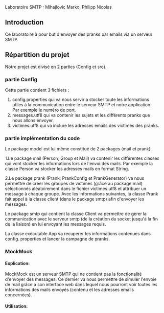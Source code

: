 Laboratoire SMTP : Mihajlovic Marko, Philipp Nicolas

## Introduction

Ce laboratoire à pour but d'envoyer des pranks par emails via un serveur SMTP.

## Répartition du projet

Notre projet est divisé en 2 parties (Config et src).

### partie Config
Cette partie contient 3 fichiers :
1. config.properties qui va nous servir a stocker toute les informations 
   utiles à la communication entre le serveur SMTP et notre application. Par 
   exemple le numéro de port.
2. messages.utf8 qui va contenir les sujets et les différents pranks que 
   nous allons envoyer.
3. victimes.utf8 qui va inclure les adresses emails des victimes des pranks.

### partie implémentation du code

Le package model est lui même constitué de 2 packages (mail et prank).

1.Le package mail (Person, Group et Mail) va contenir les différentes classes 
qui vont stocker les informations lors de l'envoi des mails. Par exemple la 
classe Person va stocker les adresses mails en format String.

2.Le package prank (Prank, PrankConfig et PrankGenerator) va nous permettre
de créer les groupes de victimes (grâce au package mail) sélectionnés 
aléatoirement dans le fichier victimes.utf8 et attribuer un message à chaque 
groupe. Avec les informations suivantes, la classe Prank fait appel à la 
classe client (dans le package smtp) afin d'envoyer les messages.

Le package smtp qui contient la classe Client va permettre de gèrer la 
communication avec le serveur smtp (de la création du socket jusqu'à la fin 
de la liaison) en lui envoyant les messages requis.


La classe exécutable App va recuperer les informations contenues dans config.
properties et lancer la campagne de pranks.

###  MockMock

#### Explication:
MockMock est un serveur SMTP qui ne contient pas la fonctionalité d'envoyer 
des messages. Ce dernier va nous permettre de simuler l'envoie de mail grâce 
a son interface web dans lequel nous pourront voir toutes les informations 
des mails envoyés (contenu et les adresses emails concernées).

#### Utilisation:


